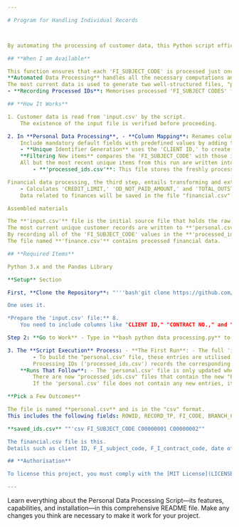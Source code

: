 ```yaml
---

# Program for Handling Individual Records



By automating the processing of customer data, this Python script efficiently manages personal and financial information. The system ensures that the output files contain only unique customer entries, which prevents data duplication and maintains data integrity across runs.

## **When I am Available**

This function ensures that each 'FI_SUBJECT_CODE' is processed just once in order to prevent duplicates.
**Automated Data Processing** handles all the necessary computations and transformations for both personal and financial data.
The most current data is used to generate two well-structured files, "personal.csv" and "financial.csv," as part of the **Clear Output Management** process.
- **Recording Processed IDs**: Memorises processed 'FI_SUBJECT CODES' for usage in future runs' accurate data filtering.

## **How It Works**

1. Customer data is read from 'input.csv' by the script.
    The existence of the input file is verified before proceeding.

2. In **Personal Data Processing**, - **Column Mapping**: Renames columns according to established standards.
    Include mandatory default fields with predefined values by adding them as defaults.
    - **Unique Identifier Generation** uses the 'CLIENT ID,' to create a unique 'FI_SUBJECT_CODE' for each client.
    **Filtering New items** compares the 'FI_SUBJECT_CODE' with those in the 'processed_ids.csv' file to locate new, unprocessed items.
    All but the most recent unique items from this run are written into the **personal.csv** file.
        - **'processed_ids.csv'**: This file stores the freshly processed 'FI_SUBJECT_CODE's so they don't have to be processed again.

Financial data processing, the third step, entails transforming and extracting financial information from the input data.
    - Calculates 'CREDIT_LIMIT,' 'OD_NOT_PAID_AMOUNT,' and 'TOTAL_OUTSTANDING,' and decides the 'DEFAULTER_FLAG' based on the classification of delinquency.
    Data related to finances will be saved in the file "financial.csv" after optimisation.

Assembled materials

The **'input.csv'** file is the initial source file that holds the raw client data.
The most current unique customer records are written to **'personal.csv'** after every run.
By recording all of the 'FI_SUBJECT_CODE' values in the **'processed_ids.csv'** file, we can ensure that each value is processed only once.
The file named **'finance.csv'** contains processed financial data.

## **Required Items**

Python 3.x and the Pandas Library

**Setup** Section

First, **Clone the Repository**: "'''bash'git clone https://github.com/yourusername/personal-data-processing.git '''2. Navigate to the Directory: '''bash'cd personal-data-processing '''3. ***Install Dependencies**:  

One uses it.

*Prepare the 'input.csv' file:** 8.
    You need to include columns like "CLIENT ID," "CONTRACT NO.," and "CLASSIFICATION DATE" in your "input.csv" file, along with any other relevant fields for personal and financial information.

Step 2: **Go to Work** - Type in **bash python data processing.py** to launch the script. You must change the name of your script file from "data processing.py" to its actual name.

3. The **Script Execution** Process: - **The First Run**: - The full 'input.csv' file is processed.
        - To build the "personal.csv" file, these entries are utilised.
        Processing IDs ('processed_ids.csv') records the corresponding 'FI_SUBJECT_CODE's.
    **Runs That Follow**: - The 'personal.csv' file is only updated when new entries with unique 'FI_SUBJECT_CODE' variables are added.
        There are now "processed_ids.csv" files that contain the new "FI_SUBJECT_CODE" names.
        If the 'personal.csv' file does not contain any new entries, it is cleared.

**Pick a Few Outcomes**

The file is named **personal.csv** and is in the "csv" format.
This includes the following fields: ROWID, RECORD_TP, FI_CODE, BRANCH_CODE, FI_SUBJECT_CODE, CUST_TITLE, CUST_NAME, FATHER_TITLE, MOTHER_TITLE, MOTHER_NAME, SPOUSE_TITLE, SPOUSE_NAME, SECTOR_TP, COUNTRY_BIRTH_CODE, NATIONAL_ID_FLAG, ADDRESS_COUNTRY CODE, ADD_ADDRESS_COUNTRY_CODE, BUS_ADDRESS_POSTAL_CODE, BUS_ADDRESS_DISTRICT, BUS_ADDRESS_COUNTRY_CODE, ACC_DATE, DOC_TP, DOC_NO, DOC_ISS_ISSUE_COUNTRY_CODE,PHONE_NO,MAKE_BY,MAKE_DT,AUTH_BY,AUTH_DT,STATUS,CUST_ID,ADDRESS_POSTAL_CODE,ADD_ADDRESS_POSTAL_CODE 1,TP,FI120,1101,C00000001,Mr. John Doe[9,BD,1,BD,BD,BD,1101,2024-12-31]; Ms. Jane Smith[9,BD,1,BD,BD,BD,1101,2024-12-31]; A[12345,12345]; TP[FI120,1101,C00000002]; and

**saved_ids.csv** ""'csv FI_SUBJECT_CODE C00000001 C00000002""

The financial.csv file is this.
Details such as client ID, F_I_subject_code, F_I_contract_code, date of classification, record type, branch code, contract type, contract phase, contract status, currency code, periodicity payment, economic purpose code, credit limit, OD not paid amount, total outstanding, default flag, and more are recorded. The following information is provided: 123,F_I_SUBJECT_CODE_value,F_I_CONTRACT_CODE_value,2024-01-15,D,085,1000,CR,LV,B,BDT,M,9830,125000,120000,245000, Y 456,The values of the variables F_I_SUBJECT_CODE_value and F_I_CONTRACT_CODE_value are 025,1000, CR, LV, B, BDT, M, 9830, 250000, 240000, 490000, U.

## **Authorisation**

To license this project, you must comply with the [MIT License](LICENSE).

---
```


Learn everything about the Personal Data Processing Script—its features, capabilities, and installation—in this comprehensive README file. Make any changes you think are necessary to make it work for your project.
